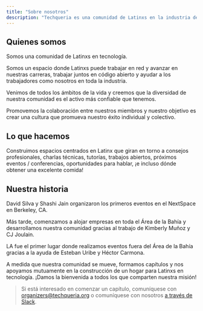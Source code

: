 ```yaml
---
title: "Sobre nosotros"
description: "Techqueria es una comunidad de Latinxs en la industria de la tecnología que se estableció por primera vez en 2015."
---
```


## Quienes somos

Somos una comunidad de Latinxs en tecnología.

Somos un espacio donde Latinxs puede trabajar en red y avanzar en nuestras carreras, trabajar juntos en código abierto y ayudar a los trabajadores como nosotros en toda la industria.

Venimos de todos los ámbitos de la vida y creemos que la diversidad de nuestra comunidad es el activo más confiable que tenemos.

Promovemos la colaboración entre nuestros miembros y nuestro objetivo es crear una cultura que promueva nuestro éxito individual y colectivo.

## Lo que hacemos

Construimos espacios centrados en Latinx que giran en torno a consejos profesionales, charlas técnicas, tutorías, trabajos abiertos, próximos eventos / conferencias, oportunidades para hablar, ¡e incluso dónde obtener una excelente comida!

## Nuestra historia

David Silva y Shashi Jain organizaron los primeros eventos en el NextSpace en Berkeley, CA.

Más tarde, comenzamos a alojar empresas en toda el Área de la Bahía y desarrollamos nuestra comunidad gracias al trabajo de Kimberly Muñoz y CJ Joulain.

LA fue el primer lugar donde realizamos eventos fuera del Área de la Bahía gracias a la ayuda de Esteban Uribe y Héctor Carmona.

A medida que nuestra comunidad se mueve, formamos capítulos y nos apoyamos mutuamente en la construcción de un hogar para Latinxs en tecnología. ¡Damos la bienvenida a todos los que comparten nuestra misión!

> Si está interesado en comenzar un capítulo, comuníquese con [organizers@techqueria.org](mailto:organizers@techqueria.org) o comuníquese con nosotros [a través de Slack](/es/communities/slack/).
